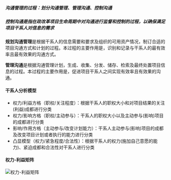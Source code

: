 ##### 沟通管理的过程：划分沟通管理、管理沟通、控制沟通

##### 控制沟通是指在政改革项目生命周期中对沟通进行监督和控制的过程，以确保满足项目干系人对信息的需求

**规划沟通管理**是根据干系人的信息需要和要求及组织的可用资产情况，制订合适的项目沟通方式和计划的过程。本过程的主要作用是，识别和记录与干系人的最有效率且最有效果的沟通方式。

**管理沟通**是根据沟通管理计划，生成、收集、分发、储存、检索及最终处置项目信息的过程。本过程的主要作用是，促进项目干系人之间实现有效率且有效果的沟通。

#### 干系人分析模型

- 权力/利益方格（职权/关注程度）：根据干系人的职权大小和对项目结果的关注(利益)成都进行分类
- 权力/影响方格（职权/主动参与）：干系人的职权大小以及主动参与(影响)项目的成都进行分类
- 影响/作用方格（主动参与/改变计划能力）：干系人主动参与(影响)项目的成都及改变项目计划或者执行的能力进行分类
- 凸显模型（权力/紧急程度/合法性）：根据干系人的权力(施加自己意愿的能力)、紧迫成都和合法性对干系人进行分类

#### 权力-利益矩阵



![权力-利益矩阵](https://github.com/youcai922/gaoxiang2022/blob/main/99src/权力-利益矩阵.png?raw=true)

